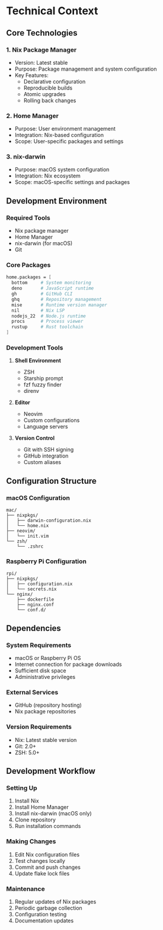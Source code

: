 # Technical Context

## Core Technologies

### 1. Nix Package Manager
- Version: Latest stable
- Purpose: Package management and system configuration
- Key Features:
  - Declarative configuration
  - Reproducible builds
  - Atomic upgrades
  - Rolling back changes

### 2. Home Manager
- Purpose: User environment management
- Integration: Nix-based configuration
- Scope: User-specific packages and settings

### 3. nix-darwin
- Purpose: macOS system configuration
- Integration: Nix ecosystem
- Scope: macOS-specific settings and packages

## Development Environment

### Required Tools
- Nix package manager
- Home Manager
- nix-darwin (for macOS)
- Git

### Core Packages
```nix
home.packages = [
  bottom     # System monitoring
  deno       # JavaScript runtime
  gh         # GitHub CLI
  ghq        # Repository management
  mise       # Runtime version manager
  nil        # Nix LSP
  nodejs_22  # Node.js runtime
  procs      # Process viewer
  rustup     # Rust toolchain
]
```

### Development Tools
1. **Shell Environment**
   - ZSH
   - Starship prompt
   - fzf fuzzy finder
   - direnv

2. **Editor**
   - Neovim
   - Custom configurations
   - Language servers

3. **Version Control**
   - Git with SSH signing
   - GitHub integration
   - Custom aliases

## Configuration Structure

### macOS Configuration
```
mac/
├── nixpkgs/
│   ├── darwin-configuration.nix
│   └── home.nix
├── neovim/
│   └── init.vim
└── zsh/
    └── .zshrc
```

### Raspberry Pi Configuration
```
rpi/
├── nixpkgs/
│   ├── configuration.nix
│   └── secrets.nix
└── nginx/
    ├── dockerfile
    ├── nginx.conf
    └── conf.d/
```

## Dependencies

### System Requirements
- macOS or Raspberry Pi OS
- Internet connection for package downloads
- Sufficient disk space
- Administrative privileges

### External Services
- GitHub (repository hosting)
- Nix package repositories

### Version Requirements
- Nix: Latest stable version
- Git: 2.0+
- ZSH: 5.0+

## Development Workflow

### Setting Up
1. Install Nix
2. Install Home Manager
3. Install nix-darwin (macOS only)
4. Clone repository
5. Run installation commands

### Making Changes
1. Edit Nix configuration files
2. Test changes locally
3. Commit and push changes
4. Update flake lock files

### Maintenance
1. Regular updates of Nix packages
2. Periodic garbage collection
3. Configuration testing
4. Documentation updates
